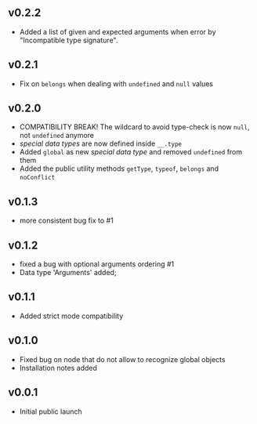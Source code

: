 
## v0.2.2

* Added a list of given and expected arguments when error by "Incompatible type signature".

## v0.2.1

* Fix on `belongs` when dealing with `undefined` and `null` values

## v0.2.0

* COMPATIBILITY BREAK! The wildcard to avoid type-check is now `null`, not `undefined` anymore
* *special data types* are now defined inside `__.type`
* Added `global` as new *special data type* and removed `undefined` from them
* Added the public utility methods `getType`, `typeof`, `belongs` and `noConflict`

## v0.1.3

* more consistent bug fix to #1

## v0.1.2

* fixed a bug with optional arguments ordering #1
* Data type 'Arguments' added;

## v0.1.1

* Added strict mode compatibility

## v0.1.0

* Fixed bug on node that do not allow to recognize global objects
* Installation notes added

## v0.0.1

* Initial public launch
